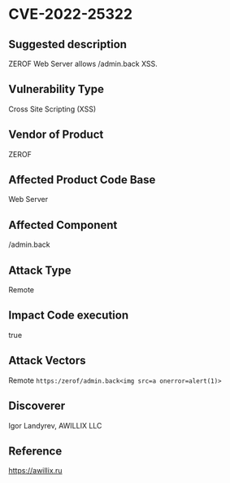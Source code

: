 # CVE-2022-25322

## Suggested description
 ZEROF Web Server allows /admin.back XSS.
 
 
## Vulnerability Type
 Cross Site Scripting (XSS)
 
 
## Vendor of Product
 ZEROF

 
## Affected Product Code Base
 Web Server

 
## Affected Component
 /admin.back
 

 
## Attack Type
 Remote
 
 
## Impact Code execution
 true
 
 
## Attack Vectors
 Remote
 ```https:/zerof/admin.back<img src=a onerror=alert(1)>```
 
 
## Discoverer
 Igor Landyrev, AWILLIX LLC
 

## Reference
 https://awillix.ru
